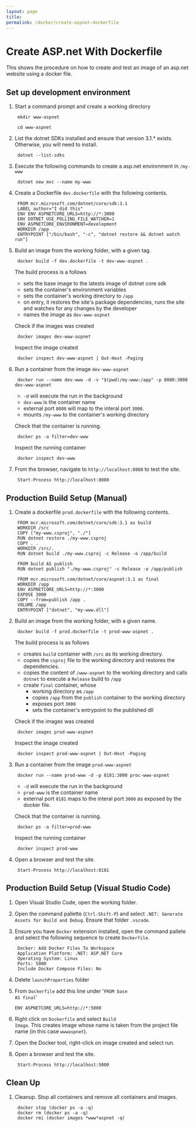 ```yaml
---
layout: page
title:
permalink: /docker/create-aspnet-dockerfile
---
```

# Create ASP.net With Dockerfile

This shows the procedure on how to create and test an image of an asp.net website using a docker file.

## Set up development environment

1. Start a command prompt and create a working directory

        mkdir www-aspnet

        cd www-aspnet

1. List the dotnet SDKs installed and ensure that version 3.1.* exists. Otherwise, you will need to install.

        dotnet --list-sdks

1. Execute the following commands to create a asp.net environment in <code>/my-www</code>

        dotnet new mvc --name my-www

1. Create a Dockerfile <code>dev.dockerfile</code> with the following contents.

        FROM mcr.microsoft.com/dotnet/core/sdk:3.1
        LABEL author="I did this"
        ENV ENV ASPNETCORE_URLS=http://*:3000
        ENV DOTNET_USE_POLLING_FILE_WATCHER=1
        ENV ASPNETCORE_ENVIRONMENT=development
        WORKDIR /app
        ENTRYPOINT ["/bin/bash", "-c", "dotnet restore && dotnet watch run"]

1. Build an image from the working folder, with a given tag.

        docker build -f dev.dockerfile -t dev-www-aspnet .

    The build process is a follows 
    * sets the base image to the latests image of dotnet core sdk
    * sets the container's environment variables
    * sets the container's working directory to <code>/app</code>
    * on entry, it restores the site's package dependencies, runs the site and watches for any changes by the developer
    * names the image as <code>dev-www-aspnet</code>

    Check if the images was created

        docker images dev-www-aspnet

    Inspect the image created

        docker inspect dev-www-aspnet | Out-Host -Paging

1. Run a container from the image <code>dev-www-aspnet</code>

        docker run --name dev-www -d -v "$(pwd)/my-www:/app" -p 8080:3000 dev-www-aspnet

    * <code>-d</code> will execute the run in the background
    * <code>dev-www</code> is the container name
    * external port <code>8080</code> will map to the interal port <code>3000</code>.
    * mounts <code>/my-www</code> to the container's working directory

    Check that the container is running.

        docker ps -a filter=dev-www

    Inspect the running container

        docker inspect dev-www

1. From the browser, navigate to <code>http://localhost:8080</code> to test the site.

        Start-Process http://localhost:8080

## Production Build Setup (Manual)

1. Create a dockerfile <code>prod.dockerfile</code> with the following contents.


        FROM mcr.microsoft.com/dotnet/core/sdk:3.1 as build
        WORKDIR /src
        COPY ["my-www.csproj", "./"]
        RUN dotnet restore ./my-www.csproj
        COPY . .
        WORKDIR /src/.
        RUN dotnet build ./my-www.csproj -c Release -o /app/build

        FROM build AS publish
        RUN dotnet publish "./my-www.csproj" -c Release -o /app/publish

        FROM mcr.microsoft.com/dotnet/core/aspnet:3.1 as final
        WORKDIR /app
        ENV ASPNETCORE_URLS=http://*:3000
        EXPOSE 3000
        COPY --from=publish /app .
        VOLUME /app
        ENTRYPOINT ["dotnet", "my-www.dll"]

1. Build an image from the working folder, with a given name.

        docker build -f prod.dockerfile -t prod-www-aspnet .

    The build process is as follows
    * creates <code>build</code> container with <code>/src</code> as its working directory.
    * copies the <code>csproj</code> file to the working directory and restores the dependencies.
    * copies the content of <code>/www-aspnet</code> to the working directory and calls <code>dotnet</code> to execute a <code>Release</code> build to <code>/app</code>
    * create <code>final</code> container, whose
        * working directory as <code>/app</code>
        * copies <code>/app</code> from the <code>publish</code> container to the working directory
        * exposes port <code>3000</code>
        * sets the container's entrypoint to the published dll

    Check if the images was created

        docker images prod-www-aspnet

    Inspect the image created

        docker inspect prod-www-aspnet | Out-Host -Paging

1. Run a container from the image <code>prod-www-aspnet</code>

        docker run --name prod-www -d -p 8181:3000 proc-www-aspnet

    * <code>-d</code> will execute the run in the background
    * <code>prod-www</code> is the container name
    * external port <code>8181</code> maps to the interal port <code>3000</code> as exposed by the docker file.

    Check that the container is running.

        docker ps -a filter=prod-www

    Inspect the running container

        docker inspect prod-www

1. Open a browser and test the site.

        Start-Process http://localhost:8181

## Production Build Setup (Visual Studio Code)

1. Open Visual Studio Code, open the working folder.
1. Open the command pallette (<code>Ctrl-Shift-P</code>) and select <code>.NET: Generate Assets for Build and Debug</code>. Ensure that folder <code>.vscode</code>.
1. Ensure you have <code>Docker</code> extension installed, open the command pallete and select the following sequence to create <code>Dockerfile</code>.

        Docker: Add Docker Files To Workspace
        Application Platform: .NET: ASP.NET Core
        Operating System: Linux
        Ports: 5000
        Include Docker Compose Files: No

1. Delete <code>launchProperties</code> folder 
1. From <code>Dockerfile</code> add this line under '<code>FROM base AS final</code>'

       ENV ASPNETCORE_URLS=http://*:5000

1. Right click on <code>Dockerfile</code> and select <code>Build Image</code>. This creates image whose name is taken from the project file name (in this case <code>wwwaspnet</code>).
1. Open the Docker tool, right-click on image created and select run.
1. Open a browser and test the site.

        Start-Process http://localhost:5000

## Clean Up

1. Cleanup. Stop all containers and remove all containers and images.

        docker stop (docker ps -a -q)
        docker rm (docker ps -a -q)
        docker rmi (docker images *www*aspnet -q)